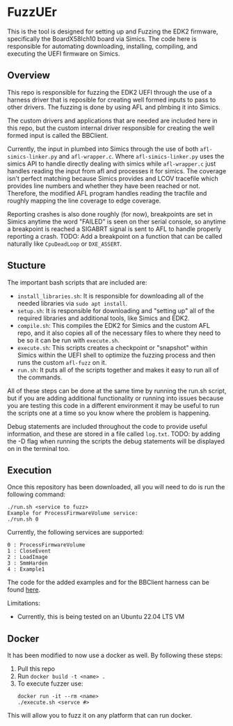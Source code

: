 # FuzzUEr
This is the tool is designed for setting up and Fuzzing the EDK2 firmware, specifically the BoardX58Ich10 board via Simics. The code here is responsible for automating downloading, installing, compiling, and executing the UEFI firmware on Simics.

## Overview
This repo is responsible for fuzzing the EDK2 UEFI through the use of a harness driver that is reposible for creating well formed inputs to pass to other drivers. The fuzzing is done by using AFL and plmbing it into Simics.

The custom drivers and applications that are needed are included here in this repo, but the custom internal driver responsible for creating the well formed input is called the BBClient.

Currently, the input in plumbed into Simics through the use of both `afl-simics-linker.py` and `afl-wrapper.c`. Where `afl-simics-linker.py` uses the simics API to handle directly dealing with simics while `afl-wrapper.c` just handles reading the input from afl and processes it for simics. The coverage isn't perfect matching because Simics provides and LCOV tracefile which provides line numbers and whether they have been reached or not. Therefore, the modified AFL program handles reading the tracfile and roughly mapping the line coverage to edge coverage.

Reporting crashes is also done roughly (for now), breakpoints are set in Simics anytime the word "FAILED" is seen on ther serial console, so anytime a breakpoint is reached a SIGABRT signal is sent to AFL to handle properly reporting a crash. TODO: Add a breakpoint on a function that can be called naturally like `CpuDeadLoop` or `DXE_ASSERT`.

## Stucture
The important bash scripts that are included are:

* `install_libraries.sh`: It is responsible for downloading all of the needed libraries via `sudo apt install`.
* `setup.sh`: It is responsible for downloading and "setting up" all of the required libraries and additional tools, like Simics and EDK2.
* `compile.sh`: This compiles the EDK2 for Simics and the custom AFL repo, and it also copies all of the necessary files to where they need to be so it can be run with `execute.sh`.
* `execute.sh`: This scripts creates a checkpoint or "snapshot" within Simics within the UEFI shell to optimize the fuzzing process and then runs the custom `afl-fuzz` on it.
* `run.sh`: It puts all of the scripts together and makes it easy to run all of the commands.

All of these steps can be done at the same time by running the run.sh script, but if you are adding additional functionality or running into issues because you are testing this code in a different environment it may be useful to run the scripts one at a time so you know where the problem is happening.

Debug statements are included throughout the code to provide useful information, and these are stored in a file called `log.txt`. TODO: by adding the -D flag when running the scripts the debug statements will be displayed on in the terminal too.

## Execution

Once this repository has been downloaded, all you will need to do is run the following command:
```
./run.sh <service to fuzz>
Example for ProcessFirmwareVolume service:
./run.sh 0
```

Currently, the following services are supported:
```
0 : ProcessFirmwareVolume
1 : CloseEvent
2 : LoadImage
3 : SmmHarden
4 : Example1
```

The code for the added examples and for the BBClient harness can be found [here](https://github.com/BreakingBoot/edk2/tree/fuzzuer).

Limitations:
- Currently, this is being tested on an Ubuntu 22.04 LTS VM

## Docker

It has been modified to now use a docker as well. By following these steps:

1. Pull this repo
2. Run `docker build -t <name> .`
3. To execute fuzzer use:
    ```
    docker run -it --rm <name>
    ./execute.sh <servce #>
    ```

This will allow you to fuzz it on any platform that can run docker.
